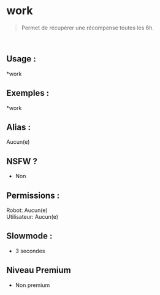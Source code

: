 # work

> Permet de récupérer une récompense toutes les 6h.

<br>

## Usage :

*work

## Exemples :

*work

## Alias :

Aucun(e)

## NSFW ?

- Non

## Permissions :

Robot: Aucun(e)
<br>
Utilisateur: Aucun(e)

## Slowmode :

- 3 secondes

## Niveau Premium

- Non premium